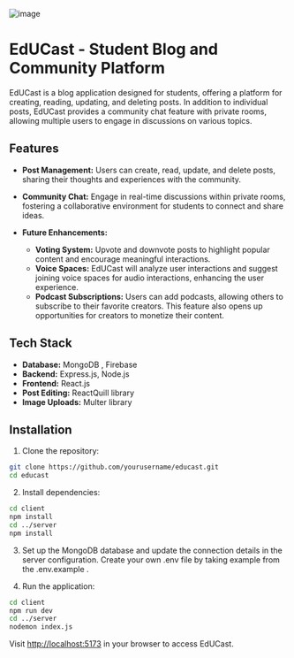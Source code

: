 ![image](https://github.com/isayanpal/EDUCAST/assets/102523492/90abbfa8-e15f-47f4-ab71-a81aa31b8dcc)


# EdUCast - Student Blog and Community Platform

EdUCast is a blog application designed for students, offering a platform for creating, reading, updating, and deleting posts. In addition to individual posts, EdUCast provides a community chat feature with private rooms, allowing multiple users to engage in discussions on various topics.

## Features

- **Post Management:** Users can create, read, update, and delete posts, sharing their thoughts and experiences with the community.

- **Community Chat:** Engage in real-time discussions within private rooms, fostering a collaborative environment for students to connect and share ideas.

- **Future Enhancements:**
  - **Voting System:** Upvote and downvote posts to highlight popular content and encourage meaningful interactions.
  - **Voice Spaces:** EdUCast will analyze user interactions and suggest joining voice spaces for audio interactions, enhancing the user experience.
  - **Podcast Subscriptions:** Users can add podcasts, allowing others to subscribe to their favorite creators. This feature also opens up opportunities for creators to monetize their content.

## Tech Stack

- **Database:** MongoDB , Firebase
- **Backend:** Express.js, Node.js
- **Frontend:** React.js
- **Post Editing:** ReactQuill library
- **Image Uploads:** Multer library

## Installation

1. Clone the repository:

```bash
git clone https://github.com/yourusername/educast.git
cd educast
```

2. Install dependencies:

```bash
cd client
npm install
cd ../server
npm install
```

3. Set up the MongoDB database and update the connection details in the server configuration. Create your own .env file by taking example from the .env.example .

4. Run the application:

```bash
cd client
npm run dev
cd ../server
nodemon index.js
```

Visit [http://localhost:5173](http://localhost:5173) in your browser to access EdUCast.
